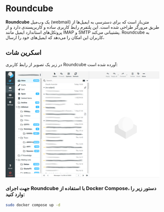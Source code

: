 # Roundcube

**Roundcube** یک وب‌میل (webmail) متن‌باز است که برای دسترسی به ایمیل‌ها از طریق مرورگر طراحی شده است. این پلتفرم رابط کاربری ساده و کاربرپسندی دارد و از پروتکل‌های استاندارد ایمیل مانند IMAP و SMTP پشتیبانی می‌کند. Roundcube به کاربران این امکان را می‌دهد که ایمیل‌های خود را ارسال،

## اسکرین شات

در زیر یک تصویر از رابط کاربری Roundcube آورده شده است:

![Screenshot](screenshot.png)

### جهت اجرای Roundcube با استفاده از Docker Compose، دستور زیر را وارد کنید:

```bash
sudo docker compose up -d
```


